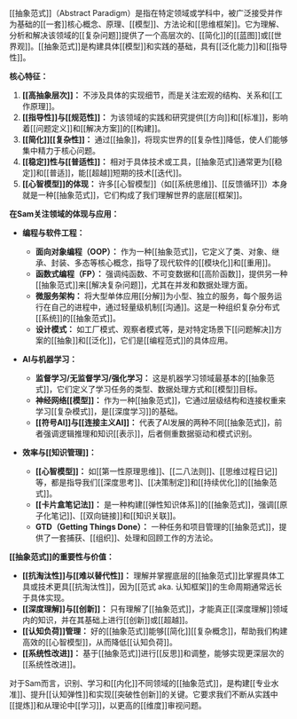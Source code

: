 [[抽象范式]]（Abstract Paradigm）是指在特定领域或学科中，被广泛接受并作为基础的[[一套]]核心概念、原理、[[模型]]、方法论和[[思维框架]]。它为理解、分析和解决该领域的[[复杂问题]]提供了一个高层次的、[[简化]]的[[蓝图]]或[[世界观]]。[[抽象范式]]是构建具体[[模型]]和实践的基础，具有[[泛化能力]]和[[指导性]]。

**核心特征：**

1.  **[[高抽象层次]]：** 不涉及具体的实现细节，而是关注宏观的结构、关系和[[工作原理]]。
2.  **[[指导性]]与[[规范性]]：** 为该领域的实践和研究提供[[方向]]和[[标准]]，影响着[[问题定义]]和[[解决方案]]的[[构建]]。
3.  **[[简化]][[复杂性]]：** 通过[[抽象]]，将现实世界的[[复杂性]]降低，使人们能够集中精力于核心问题。
4.  **[[稳定]]性与[[普适性]]：** 相对于具体技术或工具，[[抽象范式]]通常更为[[稳定]]和[[普适]]，能[[超越]]短期的技术[[迭代]]。
5.  **[[心智模型]]的体现：** 许多[[心智模型]]（如[[系统思维]]、[[反馈循环]]）本身就是一种[[抽象范式]]，它们构成了我们理解世界的底层[[框架]]。

**在Sam关注领域的体现与应用：**

*   **编程与软件工程：**
    *   **面向对象编程（OOP）：** 作为一种[[抽象范式]]，它定义了类、对象、继承、封装、多态等核心概念，指导了现代软件的[[模块化]]和[[重用]]。
    *   **函数式编程（FP）：** 强调纯函数、不可变数据和[[高阶函数]]，提供另一种[[抽象范式]]来[[解决复杂问题]]，尤其在并发和数据处理方面。
    *   **微服务架构：** 将大型单体应用[[分解]]为小型、独立的服务，每个服务运行在自己的进程中，通过轻量级机制[[沟通]]。这是一种组织复杂分布式[[系统]]的[[抽象范式]]。
    *   **设计模式：** 如工厂模式、观察者模式等，是对特定场景下[[问题解决]]方案的[[抽象]]和[[泛化]]，它们是[[编程范式]]的具体应用。

*   **AI与机器学习：**
    *   **监督学习/无监督学习/强化学习：** 这是机器学习领域最基本的[[抽象范式]]，它们定义了学习任务的类型、数据处理方式和[[模型]]目标。
    *   **神经网络[[模型]]：** 作为一种[[抽象范式]]，它通过层级结构和连接权重来学习[[复杂模式]]，是[[深度学习]]的基础。
    *   **[[符号AI]]与[[连接主义AI]]：** 代表了AI发展的两种不同[[抽象范式]]，前者强调逻辑推理和知识[[表示]]，后者侧重数据驱动和模式识别。

*   **效率与[[知识管理]]：**
    *   **[[心智模型]]：** 如[[第一性原理思维]]、[[二八法则]]、[[思维过程日记]]等，都是指导我们[[深度思考]]、[[决策制定]]和[[持续优化]]的[[抽象范式]]。
    *   **[[卡片盒笔记法]]：** 是一种构建[[弹性知识体系]]的[[抽象范式]]，强调[[原子化笔记]]、[[双向链接]]和[[知识关联]]。
    *   **GTD（Getting Things Done）：** 一种任务和项目管理的[[抽象范式]]，提供了一套捕获、[[组织]]、处理和回顾工作的方法论。

**[[抽象范式]]的重要性与价值：**

*   **[[抗淘汰性]]与[[难以替代性]]：** 理解并掌握底层的[[抽象范式]]比掌握具体工具或技术更具[[抗淘汰性]]，因为[[范式 aka. 认知框架]]的生命周期通常远长于具体实现。
*   **[[深度理解]]与[[创新]]：** 只有理解了[[抽象范式]]，才能真正[[深度理解]]领域内的知识，并在其基础上进行[[创新]]或[[超越]]。
*   **[[认知负荷]]管理：** 好的[[抽象范式]]能够[[简化]][[复杂概念]]，帮助我们构建高效的[[心智模型]]，从而降低[[认知负荷]]。
*   **[[系统性改进]]：** 基于[[抽象范式]]进行[[反思]]和调整，能够实现更深层次的[[系统性改进]]。

对于Sam而言，识别、学习和[[内化]]不同领域的[[抽象范式]]，是构建[[专业水准]]、提升[[认知弹性]]和实现[[突破性创新]]的关键。它要求我们不断从实践中[[提炼]]和从理论中[[学习]]，以更高的[[维度]]审视问题。